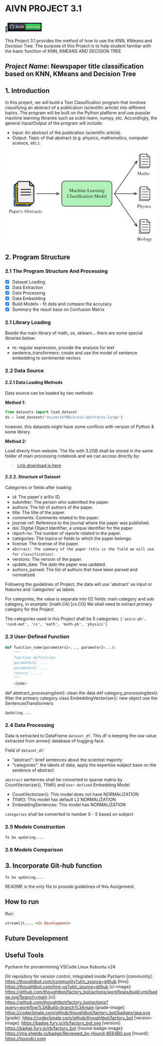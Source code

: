 # AIVN PROJECT 3.1
[![Build Status](ci.png)
------------

This Project 3.1 provides the method of how to use the KNN, KMeans and Decision Tree. The purpose of this Project is to help student familiar with the basic function of KNN, KMEANS AND DECISION TREE

## *Project Name*: Newspaper title classification based on KNN, KMeans and Decision Tree

## 1. Introduction
In this project, we will build a Text Classification program that involves classifying an abstract of a publication (scientific article) into different topics.
The program will be built on the Python platform and use popular machine learning libraries such as scikit-learn, numpy, etc.
Accordingly, the general Input/Output of the program will include:
* Input: An abstract of the publication (scientific article).
* Output: Topic of that abstract (e.g. physics, mathematics, computer science, etc.).

![General Structure](general_structure.png)

## 2. Program Structure
### 2.1 The Program Structure And Processing
- [x] Dataset Loading
- [x] Data Extraction
- [x] Data Processing
- [x] Data Embedding
- [x] Build Models - fit data and compare the accuracy
- [x] Summary the result base on Confusion Matrix

### 2.1 Library Loading

Beside the main library of math, os, sklearn... there are some special libraries below:
* re: regular expression, provide the analysis for text
* sentence_transformers: create and use the model of sentence embedding to sentimental vectors
### 2.2 Data Source

#### 2.2.1 Data Loading Methods
Data source can be loaded by two methods:

**Method 1:**
```python
from datasets import load_dataset`
ds = load_dataset('UniverseTBD/arxiv-abstracts-large')
```
however, this datasets might have some conflicts with version of Python & some library.

**Method 2:**

Load direcly from website. The file with 3.2GB shall be stored in the same folder of main processing notebook and we can access directly by:
>[Link download is here](https://huggingface.co/datasets/UniverseTBD/arxiv-abstracts-large)
#### 2.2.2. Structure of Dataset
Categories or fields after loading:
* id: The paper's arXiv ID.
* submitter: The person who submitted the paper.
* authors: The list of authors of the paper.
* title: The title of the paper.
* comments: Comments related to the paper.
* journal-ref: Reference to the journal where the paper was published.
* doi: Digital Object Identifier, a unique identifier for the paper.
* report-no: The number of reports related to the paper.
* categories: The topics or fields to which the paper belongs.
* license: The license of the paper.
* `abstract: The summary of the paper (this is the field we will use for classification).`
* versions: The version of the paper.
* update_date: The date the paper was updated.
* authors_parsed: The list of authors that have been parsed and normalized.

Following the guidelines of Project, the data will use 'abstract' as input or features and 'categories' as labels.

For categories, the value is separate into 02 fields: main category and sub category, in example: [math.CA] [cs.CG]
We shall need to extract primary category for this Project

The categories used in this Project shall be 5 categories:
`['astro-ph', 'cond-mat', 'cs', 'math', 'math-ph', 'physics']`

### 2.3 User-Defined Function
```python
def function_name(parameters1=..., parameter2=...): 
    """
    function definition 
    parameter1: .... 
    parameter2: .... 
    return: .....
    """
    <Code>
```
def abstract_processing(text): clean the data
def category_processing(text): filter the primary category
class EmbeddingVectorizer(): new object use the SentencesTransformers

```
Updating....
```

### 2.4 Data Processing
Data is extracted to DataFrame `dataset_df`. This df is keeping the raw value extracted from arrow() database of hugging face.

Field of `dataset_df`:
- "abstract": brief sentences about the scientist majority
- "categories": the labels of data, apply the expertise subject base on the sentence of abstract

`abstract` sentences shall be converted to sparse matrix by CountVectorizer(), TfIdf() and `User-defined` Embedding Model

* CountVectorizer(): This model does not have NORMALIZATION
* TfIdf(): This model has default L2 NORMALIZATION
* EmbeddingSentences: This model has NORMALIZATION

`categories` shall be converted to number 0 - 5 based on subject


### 2.5 Models Construction
```
To be updating....
```
### 2.6 Models Comparison


## 3. Incorporate Git-hub function
```
To be updating....
```

README is the only file to provide guidelines of this Assignment.

How to run
--------
Run:

```ruby
streamlit.... <In Development>
```

Future Development
----------------

Useful Tools
------------
Pycharm for prorammming
VSCode
Linux Kubuntu v24

Git repository for version control, integrated inside Pycharm
[community]: https://thoughtbot.com/community?utm_source=github
[hire]: https://thoughtbot.com/hire-us?utm_source=github
[ci-image]: https://github.com/thoughtbot/factory_bot/actions/workflows/build.yml/badge.svg?branch=main
[ci]: https://github.com/thoughtbot/factory_bot/actions?query=workflow%3ABuild+branch%3Amain
[grade-image]: https://codeclimate.com/github/thoughtbot/factory_bot/badges/gpa.svg
[grade]: https://codeclimate.com/github/thoughtbot/factory_bot
[version-image]: https://badge.fury.io/rb/factory_bot.svg
[version]: https://badge.fury.io/rb/factory_bot
[hound-badge-image]: https://img.shields.io/badge/Reviewed_by-Hound-8E64B0.svg
[hound]: https://houndci.com

